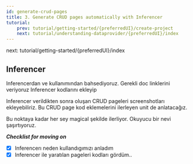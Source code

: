 ```yaml
---
id: generate-crud-pages
title: 3. Generate CRUD pages automatically with Inferencer
tutorial:
    prev: tutorial/getting-started/{preferredUI}/create-project
    next: tutorial/understanding-dataprovider/{preferredUI}/index
---
```

 next: tutorial/getting-started/{preferredUI}/index
## Inferencer
    
Inferencerdan ve kullanımından bahsediyoruz. Gerekli doc linklerini veriyoruz
Inferencer kodlarını ekleyip

Inferencer verildikten sonra oluşan CRUD pageleri screenshotları ekleyebiliriz. Bu CRUD page kod eklemelerini ilerleyen unit de anlatacağız.

 Bu noktaya kadar her sey magical şekilde ilerliyor. Okuyucu bir nevi şaşırtıyoruz.
    

***Checklist for moving on***
- [x] Inferencerı neden kullandıgımızı anladım
- [x] Inferencer ile yaratılan pageleri kodları gördüm..